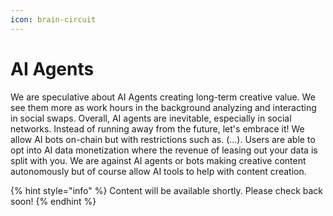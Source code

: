 ```yaml
---
icon: brain-circuit
---
```


# AI Agents

We are speculative about AI Agents creating long-term creative value. We see them more as work hours in the background analyzing and interacting in social swaps. Overall, AI agents are inevitable, especially in social networks. Instead of running away from the future, let's embrace it! We allow AI bots on-chain but with restrictions such as. (...). Users are able to opt into AI data monetization where the revenue of leasing out your data is split with you. We are against AI agents or bots making creative content autonomously but of course allow AI tools to help with content creation.

{% hint style="info" %}
Content will be available shortly. Please check back soon!
{% endhint %}